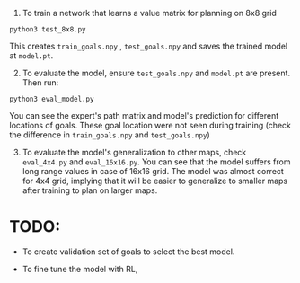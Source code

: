 1. To train a network that learns a value matrix for planning on 8x8 grid
```
python3 test_8x8.py
```
This creates `train_goals.npy` , `test_goals.npy` and saves the trained model at `model.pt`.

2. To evaluate the model, ensure `test_goals.npy` and  `model.pt` are present. Then run:
```
python3 eval_model.py
```
You can see the expert's path matrix and model's prediction for different locations of goals. These goal location were not seen during training (check the difference in `train_goals.npy` and `test_goals.npy`)

3. To evaluate the model's generalization to other maps, check `eval_4x4.py` and `eval_16x16.py`.
You can see that the model suffers from long range values in case of 16x16 grid.
The model was almost correct for 4x4 grid, implying that it will be easier to generalize to smaller maps after training to plan on larger maps. 

# TODO:

* To create validation set of goals to select the best model.

* To fine tune the model with RL, 
